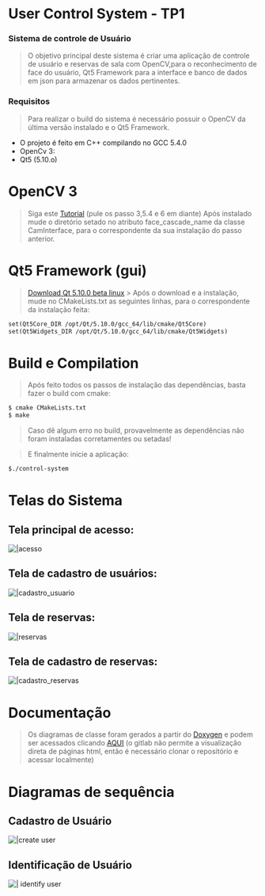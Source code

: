 # User Control System - TP1


### Sistema de controle de Usuário

> O objetivo principal deste sistema é criar uma aplicação de controle de usuário e reservas de sala com OpenCV,para o reconhecimento de face do usuário, Qt5 Framework para a interface e banco de dados em json para armazenar os dados pertinentes.

### Requisitos

> Para realizar o build do sistema é necessário possuir o OpenCV da última versão instalado e o Qt5 Framework.

- O projeto é feito em C++ compilando no GCC 5.4.0
- OpenCv 3:
- Qt5 (5.10.o)

# OpenCV 3

> Siga este [Tutorial](https://www.learnopencv.com/install-opencv3-on-ubuntu/) (pule os passo 3,5.4 e 6 em diante)
> Após instalado mude o diretório setado no atributo face_cascade_name da classe CamInterface, para o correspondente da sua instalação do passo anterior.

# Qt5 Framework (gui)
> [Download Qt 5.10.0 beta linux](http://download.qt.io/official_releases/online_installers/qt-unified-linux-x64-online.run) > Após o download e a instalação, mude no CMakeLists.txt as seguintes linhas, para o correspondente da instalação feita:

```txt
set(Qt5Core_DIR /opt/Qt/5.10.0/gcc_64/lib/cmake/Qt5Core)
set(Qt5Widgets_DIR /opt/Qt/5.10.0/gcc_64/lib/cmake/Qt5Widgets)
```

# Build e Compilation

> Após feito todos os passos de instalação das dependências, basta fazer o build com cmake:

```sh
$ cmake CMakeLists.txt
$ make
```

> Caso dê algum erro no build, provavelmente as dependências não foram instaladas corretamentes ou setadas!


> E finalmente inicie a aplicação:

```sh
$./control-system
```

# Telas do Sistema

## Tela principal de acesso:
![|acesso](https://gitlab.com/lksalbq/user-control-system/raw/master/user-control-system-screenshots/acesso.png)

## Tela de cadastro de usuários:
![|cadastro_usuario](https://gitlab.com/lksalbq/user-control-system/raw/master/user-control-system-screenshots/cadastro_usuario.png)

## Tela de reservas:
![|reservas](https://gitlab.com/lksalbq/user-control-system/raw/master/user-control-system-screenshots/reservas.png)

## Tela de cadastro de reservas:
![|cadastro_reservas](https://gitlab.com/lksalbq/user-control-system/raw/master/user-control-system-screenshots/cadastro_reservas.png)

# Documentação
> Os diagramas de classe foram gerados a partir do [Doxygen](http://www.stack.nl/~dimitri/doxygen/) e podem ser acessados clicando [AQUI](https://gitlab.com/lksalbq/user-control-system/raw/master/doc/index.html) (o gitlab não permite a visualização direta de páginas html, então é necessário clonar o repositório e acessar localmente)


# Diagramas de sequência

## Cadastro de Usuário

![|create user](https://gitlab.com/lksalbq/user-control-system/raw/master/sequence_diagram/create_user.png)

## Identificação de Usuário

![| identify user](https://gitlab.com/lksalbq/user-control-system/raw/master/sequence_diagram/identify_user.png)










